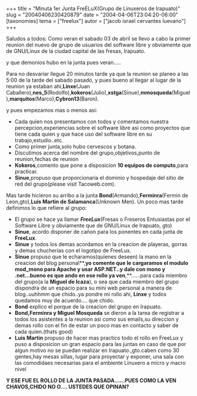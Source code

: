 +++
title = "Minuta 1er Junta FreELuX(Grupo de Linuxeros de Irapuato)"
slug = "20040406230420879"
date = "2004-04-06T23:04:20-06:00"
[taxonomies]
tema = ["freelux"]
autor = ["jacob israel cervantes luevano"]
+++

Saludos a todos:
Como veran el sabado 03 de abril se llevo a cabo la primer reunion del
nuevo de grupo de usuarios del software libre y obviamente que de
GNU/Linux de la ciudad capital de las fresas, Irapuato.

y que demonios hubo en la junta pues veran.....

<!-- more -->
Para no desvariar llegue 20 minutos tarde ya que la reunion se planeo a
las 5:00 de la tarde del sabado pasado, y pues bueno al llegar al lugar
de la reunion ya estaban ahi,**Linxe**(Juan
Caballero),**nes_5**(Rodolfo),**kokeros**(Julio),**xstga**(Sinue),**mmosqueda**(Miguel),**marquitos**(Marco),**Cybron13**(Baron).

y pues empezamos mas o menos asi:

- Cada quien nos presentamos con todos y comentamos nuestra
    percepcion,experiencias sobre el software libre asi como proyectos
    que tiene cada quien y que hace uso del software libre en su
    trabajo,estudio..etc.
- Como primer junta,solo hubo cervescos y botana.
- Discutimos acerca del nombre del grupo,objetivos,punto de
    reunion,fechas de reunion
- **Kokeros**,comento que pone a disposicion **10 equipos de
    computo**,para practicar.
- **Sinue**,propuso que proporcionaria el dominio y hospedaje del
    sitio de red del grupo(please visit Tacoweb.com).

Mas tarde hicieron su arribo a la junta
**Bond**(Armando),**Ferminra**(Fermin de Leon,gto),**Luis Martin de
Salamanca**(Unknown Men).
Un poco mas tarde definimos lo que refiere al grupo:

- El grupo se hace ya llamar ***FreeLux***(Fresas o Freseros
    Entusiastas por el Software Libre y obviamente que de GNU/Linux de
    Irapuato, gto)
- **Sinue**, acordo disponer de cañon para los ponentes en cada junta
    de **FreeLux**.
- **Sinue** y todos los demas acordamos en la creacion de playeras,
    gorras y demas chucherias con el logotipo de FreeLux.
- **Sinue** propuso que le echaramos(quienes deseen) la mano en la
    creacion del blog personal**,**yo comente que le cargaramos el
    modulo mod_mono para Apache y usar ASP.NET..y dale con mono y
    .net...bueno es que ando en ese rollo ya ven**,**......para cada
    miembro del grupo(a la **Miguel de Icaza**), o sea que cada miembro
    del grupo dispondra de un espacio para su mini web personal a manera
    de blog..uuhhmm que chido..ya pondre mi rollo ahi, **Linxe** y todos
    quedamos muy de acuerdo.... que chido.
- **Bond** explico el porque de la creacion del grupo en Irapuato.
- **Bond,Ferminra y Miguel Mosqueda** se dieron a la tarea de
    registrar a todos los asistentes a la reunion asi como sus emails,su
    direccion y demas rollo con el fin de estar un poco mas en contacto
    y saber de cada quien.(thats good)
- **Luis Martin** propuso de hacer mas practico todo el rollo en
    FreeLux y puso a disposicion un gran espacio para las juntas en caso
    de que por algun motivo no se puedan realizar en Irapuato.,gto.caben
    como 30 gentes,hay mesas sillas, lugar para proyectar y exponer, una
    sala con las comodidaes necesarias para el ambiente Linuxero a micro
    y macro nivel

**Y ESE FUE EL ROLLO DE LA JUNTA PASADA......PUES COMO LA VEN
CHAVOS,CHIDO NO O.... USTEDES QUE OPINAN?**
